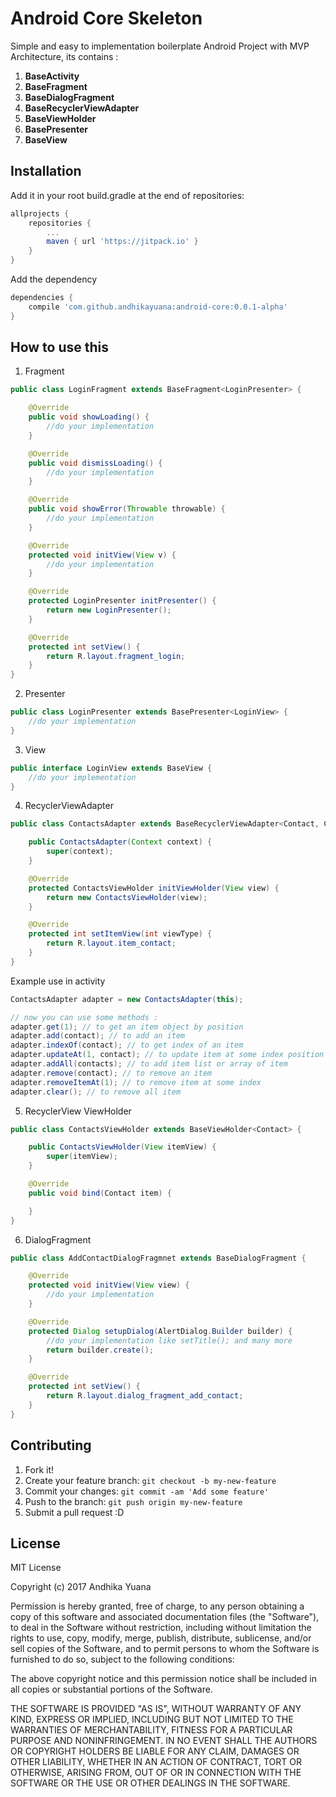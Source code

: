 # Android Core Skeleton

Simple and easy to implementation boilerplate Android Project with MVP Architecture, its contains :

1. **BaseActivity**
2. **BaseFragment**
3. **BaseDialogFragment**
4. **BaseRecyclerViewAdapter**
5. **BaseViewHolder**
6. **BasePresenter**
7. **BaseView**

## Installation

Add it in your root build.gradle at the end of repositories:

```groovy
allprojects {
    repositories {
        ...
        maven { url 'https://jitpack.io' }
    }
}
```

Add the dependency

```groovy
dependencies {
    compile 'com.github.andhikayuana:android-core:0.0.1-alpha'
}
```

## How to use this

1. Fragment

```java
public class LoginFragment extends BaseFragment<LoginPresenter> {

    @Override
    public void showLoading() {
        //do your implementation
    }

    @Override
    public void dismissLoading() {
        //do your implementation
    }

    @Override
    public void showError(Throwable throwable) {
        //do your implementation
    }

    @Override
    protected void initView(View v) {
        //do your implementation
    }

    @Override
    protected LoginPresenter initPresenter() {
        return new LoginPresenter();
    }

    @Override
    protected int setView() {
        return R.layout.fragment_login;
    }
}
```

2. Presenter

```java
public class LoginPresenter extends BasePresenter<LoginView> {
    //do your implementation
}
```

3. View

```java
public interface LoginView extends BaseView {
    //do your implementation
}
```

4. RecyclerViewAdapter

```java
public class ContactsAdapter extends BaseRecyclerViewAdapter<Contact, ContactsViewHolder> {

    public ContactsAdapter(Context context) {
        super(context);
    }

    @Override
    protected ContactsViewHolder initViewHolder(View view) {
        return new ContactsViewHolder(view);
    }

    @Override
    protected int setItemView(int viewType) {
        return R.layout.item_contact;
    }
}
```

Example use in activity

```java
ContactsAdapter adapter = new ContactsAdapter(this);

// now you can use some methods :
adapter.get(1); // to get an item object by position
adapter.add(contact); // to add an item
adapter.indexOf(contact); // to get index of an item
adapter.updateAt(1, contact); // to update item at some index position
adapter.addAll(contacts); // to add item list or array of item
adapter.remove(contact); // to remove an item
adapter.removeItemAt(1); // to remove item at some index
adapter.clear(); // to remove all item
```

5. RecyclerView ViewHolder

```java
public class ContactsViewHolder extends BaseViewHolder<Contact> {

    public ContactsViewHolder(View itemView) {
        super(itemView);
    }

    @Override
    public void bind(Contact item) {

    }
}
```

6. DialogFragment

```java
public class AddContactDialogFragmnet extends BaseDialogFragment {

    @Override
    protected void initView(View view) {
        //do your implementation
    }

    @Override
    protected Dialog setupDialog(AlertDialog.Builder builder) {
        //do your implementation like setTitle(); and many more
        return builder.create();
    }

    @Override
    protected int setView() {
        return R.layout.dialog_fragment_add_contact;
    }
}
```

## Contributing

1. Fork it!
2. Create your feature branch: `git checkout -b my-new-feature`
3. Commit your changes: `git commit -am 'Add some feature'`
4. Push to the branch: `git push origin my-new-feature`
5. Submit a pull request :D

## License

MIT License

Copyright (c) 2017 Andhika Yuana

Permission is hereby granted, free of charge, to any person obtaining a copy
of this software and associated documentation files (the "Software"), to deal
in the Software without restriction, including without limitation the rights
to use, copy, modify, merge, publish, distribute, sublicense, and/or sell
copies of the Software, and to permit persons to whom the Software is
furnished to do so, subject to the following conditions:

The above copyright notice and this permission notice shall be included in all
copies or substantial portions of the Software.

THE SOFTWARE IS PROVIDED "AS IS", WITHOUT WARRANTY OF ANY KIND, EXPRESS OR
IMPLIED, INCLUDING BUT NOT LIMITED TO THE WARRANTIES OF MERCHANTABILITY,
FITNESS FOR A PARTICULAR PURPOSE AND NONINFRINGEMENT. IN NO EVENT SHALL THE
AUTHORS OR COPYRIGHT HOLDERS BE LIABLE FOR ANY CLAIM, DAMAGES OR OTHER
LIABILITY, WHETHER IN AN ACTION OF CONTRACT, TORT OR OTHERWISE, ARISING FROM,
OUT OF OR IN CONNECTION WITH THE SOFTWARE OR THE USE OR OTHER DEALINGS IN THE
SOFTWARE.
